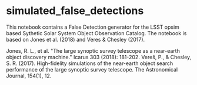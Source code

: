# simulated_false_detections
This notebook contains a False Detection generator for the LSST opsim based Sythetic Solar System Object Observation Catalog. The notebook is based on Jones et al. (2018) and Veres & Chesley (2017).

Jones, R. L., et al. "The large synoptic survey telescope as a near-earth object discovery machine." Icarus 303 (2018): 181-202.
Vereš, P., & Chesley, S. R. (2017). High-fidelity simulations of the near-earth object search performance of the large synoptic survey telescope. The Astronomical Journal, 154(1), 12.

